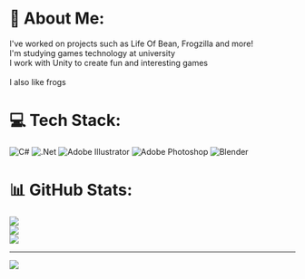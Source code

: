 # 💫 About Me:
I've worked on projects such as Life Of Bean, Frogzilla and more!<br>I'm studying games technology at university <br>I work with Unity to create fun and interesting games<br><br>I also like frogs 


# 💻 Tech Stack:
![C#](https://img.shields.io/badge/c%23-%23239120.svg?style=for-the-badge&logo=c-sharp&logoColor=white) ![.Net](https://img.shields.io/badge/.NET-5C2D91?style=for-the-badge&logo=.net&logoColor=white) ![Adobe Illustrator](https://img.shields.io/badge/adobeillustrator-%23FF9A00.svg?style=for-the-badge&logo=adobeillustrator&logoColor=white) ![Adobe Photoshop](https://img.shields.io/badge/adobephotoshop-%2331A8FF.svg?style=for-the-badge&logo=adobephotoshop&logoColor=white) ![Blender](https://img.shields.io/badge/blender-%23F5792A.svg?style=for-the-badge&logo=blender&logoColor=white)
# 📊 GitHub Stats:
![](https://github-readme-stats.vercel.app/api?username=kyleheaton1&theme=dark&hide_border=false&include_all_commits=true&count_private=true)<br/>
![](https://github-readme-streak-stats.herokuapp.com/?user=kyleheaton1&theme=dark&hide_border=false)<br/>
![](https://github-readme-stats.vercel.app/api/top-langs/?username=kyleheaton1&theme=dark&hide_border=false&include_all_commits=true&count_private=true&layout=compact)

---
[![](https://visitcount.itsvg.in/api?id=kyleheaton1&icon=2&color=12)](https://visitcount.itsvg.in)

<!-- Proudly created with GPRM ( https://gprm.itsvg.in ) -->
